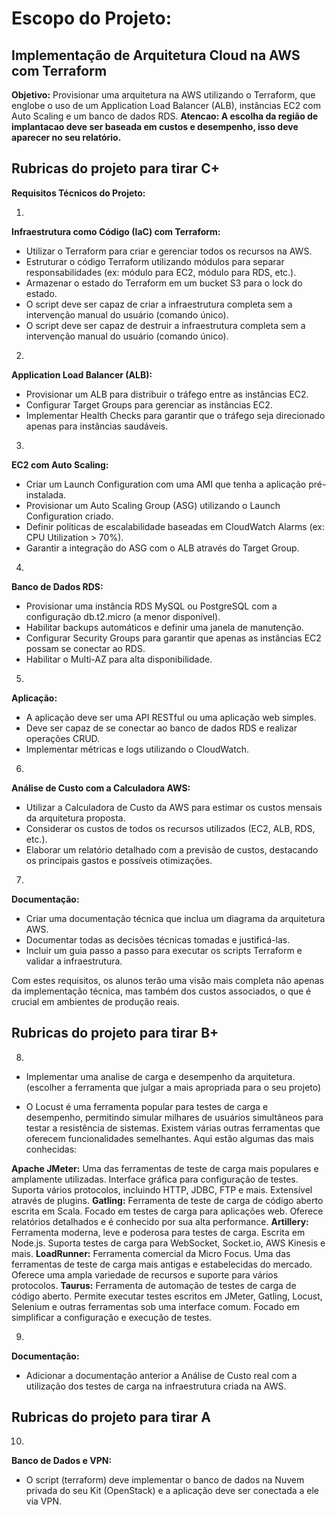 # **Escopo do Projeto:** 
## Implementação de Arquitetura Cloud na AWS com Terraform
**Objetivo:** Provisionar uma arquitetura na AWS utilizando o Terraform, que englobe o uso de um Application Load Balancer (ALB), instâncias EC2 com Auto Scaling e um banco de dados RDS.
**Atencao: A escolha da região de implantacao deve ser baseada em custos e desempenho, isso deve aparecer no seu relatório.**

## **Rubricas do projeto para tirar C+**
**Requisitos Técnicos do Projeto:**

1.
**Infraestrutura como Código (IaC) com Terraform:**

- Utilizar o Terraform para criar e gerenciar todos os recursos na AWS.
- Estruturar o código Terraform utilizando módulos para separar responsabilidades (ex: módulo para EC2, módulo para RDS, etc.).
- Armazenar o estado do Terraform em um bucket S3 para o lock do estado.
- O script deve ser capaz de criar a infraestrutura completa sem a intervenção manual do usuário (comando único).
- O script deve ser capaz de destruir a infraestrutura completa sem a intervenção manual do usuário (comando único).


2.
**Application Load Balancer (ALB):**
* Provisionar um ALB para distribuir o tráfego entre as instâncias EC2.
* Configurar Target Groups para gerenciar as instâncias EC2.
* Implementar Health Checks para garantir que o tráfego seja direcionado apenas para instâncias saudáveis.

3.
**EC2 com Auto Scaling:**
* Criar um Launch Configuration com uma AMI que tenha a aplicação pré-instalada.
* Provisionar um Auto Scaling Group (ASG) utilizando o Launch Configuration criado.
* Definir políticas de escalabilidade baseadas em CloudWatch Alarms (ex: CPU Utilization > 70%).
* Garantir a integração do ASG com o ALB através do Target Group.

4.
**Banco de Dados RDS:**
* Provisionar uma instância RDS MySQL ou PostgreSQL com a configuração db.t2.micro (a menor disponível).
* Habilitar backups automáticos e definir uma janela de manutenção.
* Configurar Security Groups para garantir que apenas as instâncias EC2 possam se conectar ao RDS.
* Habilitar o Multi-AZ para alta disponibilidade.

5.
**Aplicação:**
* A aplicação deve ser uma API RESTful ou uma aplicação web simples.
* Deve ser capaz de se conectar ao banco de dados RDS e realizar operações CRUD.
* Implementar métricas e logs utilizando o CloudWatch.

6.
**Análise de Custo com a Calculadora AWS:**
* Utilizar a Calculadora de Custo da AWS para estimar os custos mensais da arquitetura proposta.
* Considerar os custos de todos os recursos utilizados (EC2, ALB, RDS, etc.).
* Elaborar um relatório detalhado com a previsão de custos, destacando os principais gastos e possíveis otimizações.

7.
**Documentação:**
* Criar uma documentação técnica que inclua um diagrama da arquitetura AWS.
* Documentar todas as decisões técnicas tomadas e justificá-las.
* Incluir um guia passo a passo para executar os scripts Terraform e validar a infraestrutura.

Com estes requisitos, os alunos terão uma visão mais completa não apenas da implementação técnica, mas também dos custos associados, o que é crucial em ambientes de produção reais. 

## **Rubricas do projeto para tirar B+**

8.
* Implementar uma analise de carga e desempenho da arquitetura. (escolher a ferramenta que julgar a mais apropriada para o seu projeto)

* O Locust é uma ferramenta popular para testes de carga e desempenho, permitindo simular milhares de usuários simultâneos para testar a resistência de sistemas. Existem várias outras ferramentas que oferecem funcionalidades semelhantes. Aqui estão algumas das mais conhecidas:

**Apache JMeter:**
Uma das ferramentas de teste de carga mais populares e amplamente utilizadas.
Interface gráfica para configuração de testes.
Suporta vários protocolos, incluindo HTTP, JDBC, FTP e mais.
Extensível através de plugins.
**Gatling:**
Ferramenta de teste de carga de código aberto escrita em Scala.
Focado em testes de carga para aplicações web.
Oferece relatórios detalhados e é conhecido por sua alta performance.
**Artillery:**
Ferramenta moderna, leve e poderosa para testes de carga.
Escrita em Node.js.
Suporta testes de carga para WebSocket, Socket.io, AWS Kinesis e mais.
**LoadRunner:**
Ferramenta comercial da Micro Focus.
Uma das ferramentas de teste de carga mais antigas e estabelecidas do mercado.
Oferece uma ampla variedade de recursos e suporte para vários protocolos.
**Taurus:**
Ferramenta de automação de testes de carga de código aberto.
Permite executar testes escritos em JMeter, Gatling, Locust, Selenium e outras ferramentas sob uma interface comum.
Focado em simplificar a configuração e execução de testes.


9.
**Documentação:**
* Adicionar a documentação anterior a Análise de Custo real com a utilização dos testes de carga na infraestrutura criada na AWS.

## **Rubricas do projeto para tirar A**

10.
**Banco de Dados e VPN:**
* O script (terraform) deve implementar o banco de dados na Nuvem privada do seu Kit (OpenStack) e a aplicação deve ser conectada a ele via VPN. 


